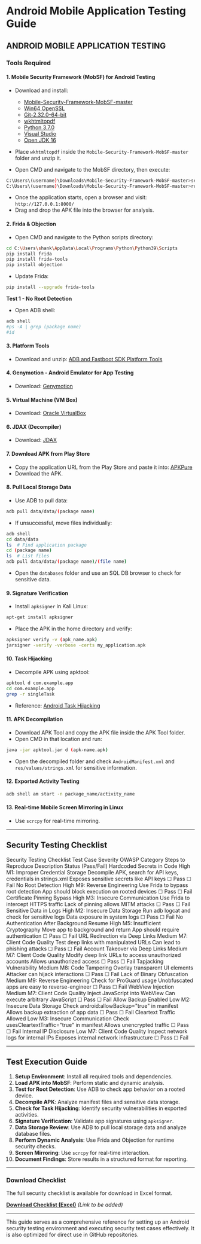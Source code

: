 # Android Mobile Application Testing Guide

## ANDROID MOBILE APPLICATION TESTING

### Tools Required

#### 1. Mobile Security Framework (MobSF) for Android Testing
- Download and install:
  - [Mobile-Security-Framework-MobSF-master](https://github.com/MobSF/Mobile-Security-Framework-MobSF)
  - [Win64 OpenSSL](https://slproweb.com/products/Win32OpenSSL.html)
  - [Git-2.32.0-64-bit](https://git-scm.com/download/win)
  - [wkhtmltopdf](https://wkhtmltopdf.org/downloads.html)
  - [Python 3.7.0](https://www.python.org/downloads/release/python-370/)
  - [Visual Studio](https://visualstudio.microsoft.com/thank-you-downloading-visual-studio/?sku=Community&rel=16)
  - [Open JDK 16](https://adoptopenjdk.net/?variant=openjdk16&jvmVariant=hotspot)

- Place `wkhtmltopdf` inside the `Mobile-Security-Framework-MobSF-master` folder and unzip it.

- Open CMD and navigate to the MobSF directory, then execute:
```sh
C:\Users\(username)\Downloads\Mobile-Security-Framework-MobSF-master>setup.bat
C:\Users\(username)\Downloads\Mobile-Security-Framework-MobSF-master>run.bat
```
- Once the application starts, open a browser and visit:
  `http://127.0.0.1:8000/`
- Drag and drop the APK file into the browser for analysis.

#### 2. Frida & Objection
- Open CMD and navigate to the Python scripts directory:
```sh
cd C:\Users\shank\AppData\Local\Programs\Python\Python39\Scripts
pip install frida
pip install frida-tools
pip install objection
```
- Update Frida:
```sh
pip install --upgrade frida-tools
```

**Test 1 - No Root Detection**
- Open ADB shell:
```sh
adb shell
#ps -A | grep (package name)
#id
```

#### 3. Platform Tools
- Download and unzip: [ADB and Fastboot SDK Platform Tools](https://rootmygalaxy.net/download-latest-adb-and-fastboot-sdk-platform-tools/)

#### 4. Genymotion - Android Emulator for App Testing
- Download: [Genymotion](https://www.genymotion.com/download/)

#### 5. Virtual Machine (VM Box)
- Download: [Oracle VirtualBox](https://www.virtualbox.org/)

#### 6. JDAX (Decompiler)
- Download: [JDAX](https://github.com/skylot/jadx/releases)

#### 7. Download APK from Play Store
- Copy the application URL from the Play Store and paste it into: [APKPure](https://apkpure.com/)
- Download the APK.

#### 8. Pull Local Storage Data
- Use ADB to pull data:
```sh
adb pull data/data/(package name)
```
- If unsuccessful, move files individually:
```sh
adb shell
cd data/data
ls  # Find application package
cd (package name)
ls  # List files
adb pull data/data/(package name)/(file name)
```
- Open the `databases` folder and use an SQL DB browser to check for sensitive data.

#### 9. Signature Verification
- Install `apksigner` in Kali Linux:
```sh
apt-get install apksigner
```
- Place the APK in the home directory and verify:
```sh
apksigner verify -v (apk_name.apk)
jarsigner -verify -verbose -certs my_application.apk
```

#### 10. Task Hijacking
- Decompile APK using apktool:
```sh
apktool d com.example.app
cd com.example.app
grep -r singleTask
```
- Reference: [Android Task Hijacking](https://github.com/smhuda/android-task-hijacking)

#### 11. APK Decompilation
- Download APK Tool and copy the APK file inside the APK Tool folder.
- Open CMD in that location and run:
```sh
java -jar apktool.jar d (apk-name.apk)
```
- Open the decompiled folder and check `AndroidManifest.xml` and `res/values/strings.xml` for sensitive information.

#### 12. Exported Activity Testing
```sh
adb shell am start -n package_name/activity_name
```

#### 13. Real-time Mobile Screen Mirroring in Linux
- Use `scrcpy` for real-time mirroring.

---

## **Security Testing Checklist**

Security Testing Checklist
Test Case	Severity	OWASP Category	Steps to Reproduce	Description	Status (Pass/Fail)
Hardcoded Secrets in Code	High	M1: Improper Credential Storage	Decompile APK, search for API keys, credentials in strings.xml	Exposes sensitive secrets like API keys	☐ Pass ☐ Fail
No Root Detection	High	M9: Reverse Engineering	Use Frida to bypass root detection	App should block execution on rooted devices	☐ Pass ☐ Fail
Certificate Pinning Bypass	High	M3: Insecure Communication	Use Frida to intercept HTTPS traffic	Lack of pinning allows MITM attacks	☐ Pass ☐ Fail
Sensitive Data in Logs	High	M2: Insecure Data Storage	Run adb logcat and check for sensitive logs	Data exposure in system logs	☐ Pass ☐ Fail
No Authentication After Background Resume	High	M5: Insufficient Cryptography	Move app to background and return	App should require authentication	☐ Pass ☐ Fail
URL Redirection via Deep Links	Medium	M7: Client Code Quality	Test deep links with manipulated URLs	Can lead to phishing attacks	☐ Pass ☐ Fail
Account Takeover via Deep Links	Medium	M7: Client Code Quality	Modify deep link URLs to access unauthorized accounts	Allows unauthorized access	☐ Pass ☐ Fail
Tapjacking Vulnerability	Medium	M8: Code Tampering	Overlay transparent UI elements	Attacker can hijack interactions	☐ Pass ☐ Fail
Lack of Binary Obfuscation	Medium	M9: Reverse Engineering	Check for ProGuard usage	Unobfuscated apps are easy to reverse-engineer	☐ Pass ☐ Fail
WebView Injection	Medium	M7: Client Code Quality	Inject JavaScript into WebView	Can execute arbitrary JavaScript	☐ Pass ☐ Fail
Allow Backup Enabled	Low	M2: Insecure Data Storage	Check android:allowBackup="true" in manifest	Allows backup extraction of app data	☐ Pass ☐ Fail
Cleartext Traffic Allowed	Low	M3: Insecure Communication	Check usesCleartextTraffic="true" in manifest	Allows unencrypted traffic	☐ Pass ☐ Fail
Internal IP Disclosure	Low	M7: Client Code Quality	Inspect network logs for internal IPs	Exposes internal network infrastructure	☐ Pass ☐ Fail


---

## **Test Execution Guide**
1. **Setup Environment**: Install all required tools and dependencies.
2. **Load APK into MobSF**: Perform static and dynamic analysis.
3. **Test for Root Detection**: Use ADB to check app behavior on a rooted device.
4. **Decompile APK**: Analyze manifest files and sensitive data storage.
5. **Check for Task Hijacking**: Identify security vulnerabilities in exported activities.
6. **Signature Verification**: Validate app signatures using `apksigner`.
7. **Data Storage Review**: Use ADB to pull local storage data and analyze database files.
8. **Perform Dynamic Analysis**: Use Frida and Objection for runtime security checks.
9. **Screen Mirroring**: Use `scrcpy` for real-time interaction.
10. **Document Findings**: Store results in a structured format for reporting.

---

### **Download Checklist**
The full security checklist is available for download in Excel format. 

**[Download Checklist (Excel)]()**  *(Link to be added)*

---

This guide serves as a comprehensive reference for setting up an Android security testing environment and executing security test cases effectively. It is also optimized for direct use in GitHub repositories.

